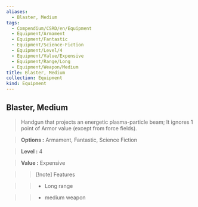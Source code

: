 ```yaml
---
aliases:
  - Blaster, Medium
tags:
  - Compendium/CSRD/en/Equipment
  - Equipment/Armament
  - Equipment/Fantastic
  - Equipment/Science-Fiction
  - Equipment/Level/4
  - Equipment/Value/Expensive
  - Equipment/Range/Long
  - Equipment/Weapon/Medium
title: Blaster, Medium
collection: Equipment
kind: Equipment
---
```

## Blaster, Medium    
    
>Handgun that projects an energetic plasma-particle beam; It ignores 1 point of Armor value (except from force fields).    
> **Options :** Armament, Fantastic, Science Fiction    
> **Level :** 4    
> **Value :** Expensive    
>>[!note] Features    
>> - Long range    
>> - medium weapon